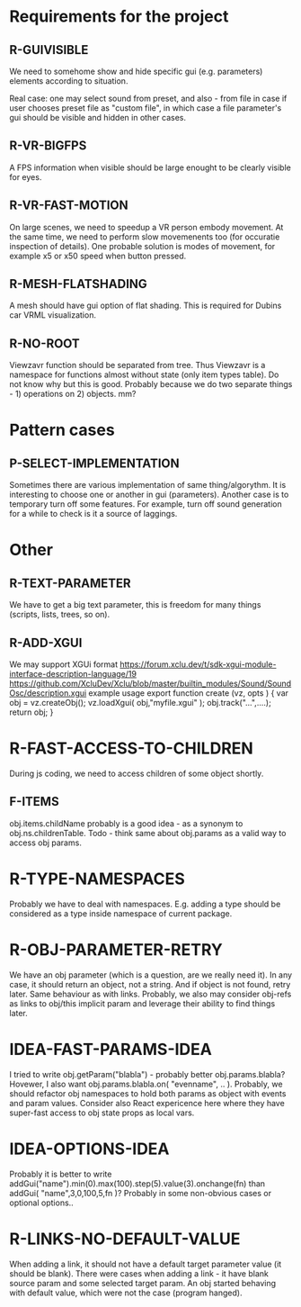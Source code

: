 # Requirements for the project

## R-GUIVISIBLE

We need to somehome show and hide specific gui (e.g. parameters) elements according to situation.

Real case: one may select sound from preset, and also - from file in case if user
chooses preset file as "custom file", in which case a file parameter's gui should be visible
and hidden in other cases.

## R-VR-BIGFPS

A FPS information when visible should be large enought to be clearly visible for eyes.

## R-VR-FAST-MOTION

On large scenes, we need to speedup a VR person embody movement. At the same time, we need
to perform slow movemenents too (for occuratie inspection of details).
One probable solution is modes of movement, for example x5 or x50 speed when button pressed.

## R-MESH-FLATSHADING

A mesh should have gui option of flat shading. This is required for Dubins car VRML visualization.

## R-NO-ROOT

Viewzavr function should be separated from tree. Thus Viewzavr is a namespace for functions almost 
without state (only item types table). Do not know why but this is good. Probably because we do
two separate things - 1) operations on 2) objects. mm?

# Pattern cases

## P-SELECT-IMPLEMENTATION

Sometimes there are various implementation of same thing/algorythm. 
It is interesting to choose one or another in gui (parameters).
Another case is to temporary turn off some features. For example, turn off sound generation for a while
to check is it a source of laggings.

# Other

## R-TEXT-PARAMETER

We have to get a big text parameter, this is freedom for many things (scripts, lists, trees, so on).

## R-ADD-XGUI
We may support XGUi format
https://forum.xclu.dev/t/sdk-xgui-module-interface-description-language/19
https://github.com/XcluDev/Xclu/blob/master/builtin_modules/Sound/SoundOsc/description.xgui
example usage
export function create (vz, opts ) {
  var obj = vz.createObj();
  vz.loadXgui( obj,"myfile.xgui" );
  obj.track("...",....);
  return obj;
}

# R-FAST-ACCESS-TO-CHILDREN
During js coding, we need to access children of some object shortly.

## F-ITEMS
obj.items.childName probably is a good idea - as a synonym to obj.ns.childrenTable.
Todo - think same about obj.params as a valid way to access obj params.

# R-TYPE-NAMESPACES

Probably we have to deal with namespaces. E.g. adding a type should be considered as a type inside namespace of current package.

# R-OBJ-PARAMETER-RETRY

We have an obj parameter (which is a question, are we really need it).
In any case, it should return an object, not a string.
And if object is not found, retry later. Same behaviour as with links.
Probably, we also may consider obj-refs as links to obj/this implicit param
and leverage their ability to find things later.

# IDEA-FAST-PARAMS-IDEA
I tried to write obj.getParam("blabla") - probably better obj.params.blabla?
Hovewer, I also want obj.params.blabla.on( "evenname", .. ).
Probably, we should refactor obj namespaces to hold both params as object with events and param values.
Consider also React expericence here where they have super-fast access to obj state props as local vars.

# IDEA-OPTIONS-IDEA
Probably it is better to write addGui("name").min(0).max(100).step(5).value(3).onchange(fn) than addGui( "name",3,0,100,5,fn )? 
Probably in some non-obvious cases or optional options..

# R-LINKS-NO-DEFAULT-VALUE
When adding a link, it should not have a default target parameter value (it should be blank).
There were cases when adding a link - it have blank source param and some selected target param.
An obj started behaving with default value, which were not the case (program hanged).
